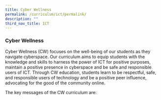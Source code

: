 ```yaml
---
title: Cyber Wellness
permalink: /curriculum/ict/permalink/
description: ""
third_nav_title: ICT
---
```

### Cyber Wellness

Cyber Wellness (CW) focuses on the well-being of our students as they navigate cyberspace. Our curriculum aims to equip students with the knowledge and skills to harness the power of ICT for positive purposes, maintain a positive presence in cyberspace and be safe and responsible users of ICT. Through CW education, students learn to be respectful, safe, and responsible users of technology and be a positive peer influence, advocating for the good of the community online.

The key messages of the CW curriculum are:
